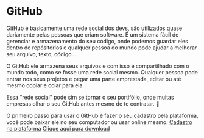 # GitHub

GitHub é basicamente uma rede social dos devs, são utilizados quase dariamente pelas pessoas que criam software. É um sistema fácil de gerenciar e armazenamento do seu código, onde podemos guardar eles dentro de repósitorios e qualquer pessoa do mundo pode ajudar a melhorar seu arquivo, texto, código... 

O GitHub ele armazena seus arquivos e com isso é compartilhado com o mundo todo, como se fosse uma rede social mesmo. Qualquer pessoa pode entrar nos seus projetos e pegar uma parte emprestada, editar ou até mesmo copiar e colar para ela. 

Essa "rede social" pode sim se tornar o seu portifólio, onde muitas empresas olhar o seu GitHub antes mesmo de te contratar. 👀

O primeiro passo para usar o GitHub é fazer o seu cadastro pela plataforma, você pode baixar ele no seu computador ou usar online mesmo.
[Cadastro na plataforma](https://github.com/signup)
[Clique aqui para download](https://desktop.github.com/)




